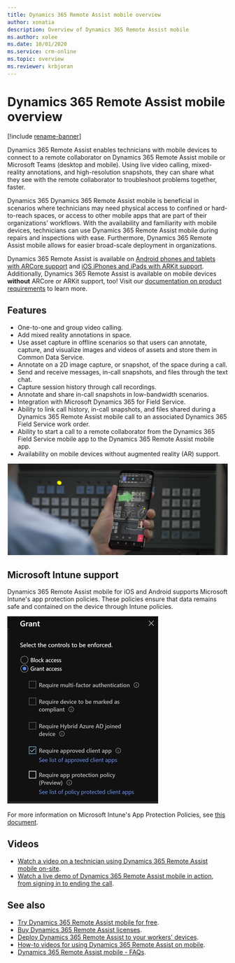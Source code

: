 ```yaml
---
title: Dynamics 365 Remote Assist mobile overview
author: xonatia
description: Overview of Dynamics 365 Remote Assist mobile
ms.author: xolee
ms.date: 10/01/2020
ms.service: crm-online
ms.topic: overview
ms.reviewer: krbjoran
---
```


# Dynamics 365 Remote Assist mobile overview

[!include [rename-banner](~/includes/cc-data-platform-banner.md)]

Dynamics 365 Remote Assist enables technicians with mobile devices to connect to a remote collaborator on Dynamics 365 Remote Assist mobile or Microsoft Teams (desktop and mobile). Using live video calling, mixed-reality annotations, and high-resolution snapshots, they can share what they see with the remote collaborator to troubleshoot problems together, faster.

Dynamics 365 Dynamics 365 Remote Assist mobile is beneficial in scenarios where technicians may need physical access to confined or hard-to-reach spaces, or access to other mobile apps that are part of their organizations' workflows. With the availability and familiarity with mobile devices, technicians can use Dynamics 365 Remote Assist mobile during repairs and inspections with ease. Furthermore, Dynamics 365 Remote Assist mobile allows for easier broad-scale deployment in organizations.

Dynamics 365 Remote Assist is available on [Android phones and tablets with ARCore support](https://developers.google.com/ar/discover/supported-devices) and [iOS iPhones and iPads with ARKit support](https://developers.google.com/ar/discover/supported-devices#ios). Additionally, Dynamics 365 Remote Assist is available on mobile devices **without** ARCore or ARKit support, too! Visit our [documentation on product requirements](https://docs.microsoft.com/dynamics365/mixed-reality/remote-assist/requirements) to learn more.

## Features

- One-to-one and group video calling.
- Add mixed reality annotations in space.
- Use asset capture in offline scenarios so that users can annotate, capture, and visualize images and videos of assets and store them in Common Data Service. 
- Annotate on a 2D image capture, or snapshot, of the space during a call.
- Send and receive messages, in-call snapshots, and files through the text chat.
- Capture session history through call recordings.
- Annotate and share in-call snapshots in low-bandwidth scenarios.
- Integration with Microsoft Dynamics 365 for Field Service.
- Ability to link call history, in-call snapshots, and files shared during a Dynamics 365 Remote Assist mobile call to an associated Dynamics 365 Field Service work order.
- Ability to start a call to a remote collaborator from the Dynamics 365 Field Service mobile app to the Dynamics 365 Remote Assist mobile app.
- Availability on mobile devices without augmented reality (AR) support.

![Simulated image of a technician using Dynamics 365 Remote Assist mobile to annotate their environment on a call.](./media/ram-overview.png "Dynamics 365 Remote Assist mobile Overview")

## Microsoft Intune support

Dynamics 365 Remote Assist mobile for iOS and Android supports Microsoft Intune's app protection policies. These policies ensure that data remains safe and contained on the device through Intune policies.  

![Graphic showing Intune controls](media/RAM_IntuneControls.png)

For more information on Microsoft Intune's App Protection Policies, see [this document](https://docs.microsoft.com/mem/intune/apps/app-protection-policy).

## Videos

- [Watch a video on a technician using Dynamics 365 Remote Assist mobile on-site](https://www.youtube.com/watch?v=J-C6GE2gFYw&t=27s).
- [Watch a live demo of Dynamics 365 Remote Assist mobile in action, from signing in to ending the call](https://www.youtube.com/watch?v=DQJWsCDNpb4&t=1s).

## See also

- [Try Dynamics 365 Remote Assist mobile for free](../try-remote-assist.md).
- [Buy Dynamics 365 Remote Assist licenses](../buy-remote-assist.md).
- [Deploy Dynamics 365 Remote Assist to your workers' devices](../deploy-remote-assist.md).
- [How-to videos for using Dynamics 365 Remote Assist on mobile](../videos.md).
- [Dynamics 365 Remote Assist mobile - FAQs](https://docs.microsoft.com/dynamics365/mixed-reality/remote-assist/faq#using-remote-assist-on-mobile).

